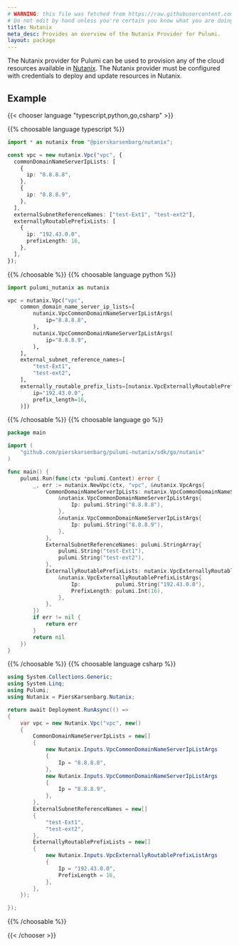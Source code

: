 ```yaml
---
# WARNING: this file was fetched from https://raw.githubusercontent.com/pierskarsenbarg/pulumi-nutanix/v0.5.0/docs/_index.md
# Do not edit by hand unless you're certain you know what you are doing!
title: Nutanix
meta_desc: Provides an overview of the Nutanix Provider for Pulumi.
layout: package
---
```


The Nutanix provider for Pulumi can be used to provision any of the cloud resources available in [Nutanix](https://www.nutanix.com/).
The Nutanix provider must be configured with credentials to deploy and update resources in Nutanix.

## Example

{{< chooser language "typescript,python,go,csharp" >}}

{{% choosable language typescript %}}

```typescript
import * as nutanix from "@pierskarsenbarg/nutanix";

const vpc = new nutanix.Vpc("vpc", {
  commonDomainNameServerIpLists: [
    {
      ip: "8.8.8.8",
    },
    {
      ip: "8.8.8.9",
    },
  ],
  externalSubnetReferenceNames: ["test-Ext1", "test-ext2"],
  externallyRoutablePrefixLists: [
    {
      ip: "192.43.0.0",
      prefixLength: 16,
    },
  ],
});
```

{{% /choosable %}}
{{% choosable language python %}}

```python
import pulumi_nutanix as nutanix

vpc = nutanix.Vpc("vpc",
    common_domain_name_server_ip_lists=[
        nutanix.VpcCommonDomainNameServerIpListArgs(
            ip="8.8.8.8",
        ),
        nutanix.VpcCommonDomainNameServerIpListArgs(
            ip="8.8.8.9",
        ),
    ],
    external_subnet_reference_names=[
        "test-Ext1",
        "test-ext2",
    ],
    externally_routable_prefix_lists=[nutanix.VpcExternallyRoutablePrefixListArgs(
        ip="192.43.0.0",
        prefix_length=16,
    )])
```

{{% /choosable %}}
{{% choosable language go %}}

```go
package main

import (
	"github.com/pierskarsenbarg/pulumi-nutanix/sdk/go/nutanix"
)

func main() {
    pulumi.Run(func(ctx *pulumi.Context) error {
        _, err := nutanix.NewVpc(ctx, "vpc", &nutanix.VpcArgs{
            CommonDomainNameServerIpLists: nutanix.VpcCommonDomainNameServerIpListArray{
                &nutanix.VpcCommonDomainNameServerIpListArgs{
                    Ip: pulumi.String("8.8.8.8"),
                },
                &nutanix.VpcCommonDomainNameServerIpListArgs{
                    Ip: pulumi.String("8.8.8.9"),
                },
            },
            ExternalSubnetReferenceNames: pulumi.StringArray{
                pulumi.String("test-Ext1"),
                pulumi.String("test-ext2"),
            },
            ExternallyRoutablePrefixLists: nutanix.VpcExternallyRoutablePrefixListArray{
                &nutanix.VpcExternallyRoutablePrefixListArgs{
                    Ip:           pulumi.String("192.43.0.0"),
                    PrefixLength: pulumi.Int(16),
                },
            },
        })
        if err != nil {
            return err
        }
        return nil
    })
}

```

{{% /choosable %}}
{{% choosable language csharp %}}

```csharp
using System.Collections.Generic;
using System.Linq;
using Pulumi;
using Nutanix = PiersKarsenbarg.Nutanix;

return await Deployment.RunAsync(() =>
{
    var vpc = new Nutanix.Vpc("vpc", new()
    {
        CommonDomainNameServerIpLists = new[]
        {
            new Nutanix.Inputs.VpcCommonDomainNameServerIpListArgs
            {
                Ip = "8.8.8.8",
            },
            new Nutanix.Inputs.VpcCommonDomainNameServerIpListArgs
            {
                Ip = "8.8.8.9",
            },
        },
        ExternalSubnetReferenceNames = new[]
        {
            "test-Ext1",
            "test-ext2",
        },
        ExternallyRoutablePrefixLists = new[]
        {
            new Nutanix.Inputs.VpcExternallyRoutablePrefixListArgs
            {
                Ip = "192.43.0.0",
                PrefixLength = 16,
            },
        },
    });

});
```

{{% /choosable %}}

{{< /chooser >}}
